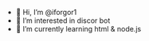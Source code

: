- 👋 Hi, I’m @iforgor1
- 👀 I’m interested in discor bot
- 🌱 I’m currently learning html & node.js
<!---
iforgor1/iforgor1 is a ✨ special ✨ repository because its `README.md` (this file) appears on your GitHub profile.
You can click the Preview link to take a look at your changes.
--->
